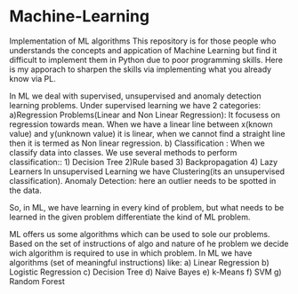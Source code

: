 # Machine-Learning
Implementation of ML algorithms
This repository is for those people who understands the concepts and appication of Machine Learning but find it difficult to implement them in Python due to poor programming skills.
Here is my apporach to sharpen the skills via implementing what you already know via PL.

In ML we deal with supervised, unsupervised and anomaly detection learning problems.
Under supervised learning we have 2 categories:
a)Regression Problems(Linear and Non Linear Regression): It focusess on regression towards mean. When we have a linear line between x(known value) and y(unknown value) it is linear, when we cannot find a straight line then it is termed as Non linear regression.
b) Classification : When we classify data into classes. We use several methods to perform classification:: 1) Decision Tree 2)Rule based 3) Backpropagation 4) Lazy Learners
In unsupervised Learning we have Clustering(its an unsupervised classification).
Anomaly Detection: here an outlier needs to be spotted in the data.

So, in ML, we have learning in every kind of problem, but what needs to be learned in the given problem differentiate the kind of ML problem.

ML offers us some algorithms which can be used to sole our problems. Based on the set of instructions of algo and nature of he problem we decide wich algorithm is required to use in which problem.
In ML we have algorithms (set of meaningful instructions) like: a) Linear Regression b) Logistic Regression c) Decision Tree d) Naive Bayes e) k-Means f) SVM g) Random Forest
